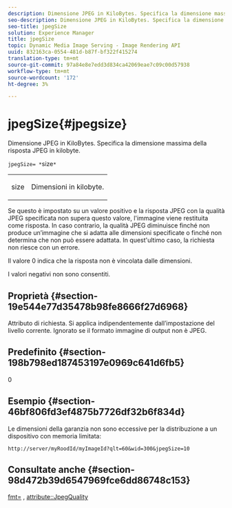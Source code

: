 ```yaml
---
description: Dimensione JPEG in KiloBytes. Specifica la dimensione massima della risposta JPEG in kilobyte.
seo-description: Dimensione JPEG in KiloBytes. Specifica la dimensione massima della risposta JPEG in kilobyte.
seo-title: jpegSize
solution: Experience Manager
title: jpegSize
topic: Dynamic Media Image Serving - Image Rendering API
uuid: 832163ca-0554-481d-b87f-bf322f415274
translation-type: tm+mt
source-git-commit: 97a84e8e7edd3d834ca42069eae7c09c00d57938
workflow-type: tm+mt
source-wordcount: '172'
ht-degree: 3%

---
```



# jpegSize{#jpegsize}

Dimensione JPEG in KiloBytes. Specifica la dimensione massima della risposta JPEG in kilobyte.

`jpegSize= *`size`*`

<table id="simpletable_EC2A8D8B65854B45B9CB184DA1069355"> 
 <tr class="strow"> 
  <td class="stentry"> <p><span class="codeph"> <span class="varname"> size</span></span> </p> </td> 
  <td class="stentry"> <p>Dimensioni in kilobyte. </p></td> 
 </tr> 
</table>

Se questo è impostato su un valore positivo e la risposta JPEG con la qualità JPEG specificata non supera questo valore, l&#39;immagine viene restituita come risposta. In caso contrario, la qualità JPEG diminuisce finché non produce un’immagine che si adatta alle dimensioni specificate o finché non determina che non può essere adattata. In quest&#39;ultimo caso, la richiesta non riesce con un errore.

Il valore 0 indica che la risposta non è vincolata dalle dimensioni.

I valori negativi non sono consentiti.

## Proprietà {#section-19e544e77d35478b98fe8666f27d6968}

Attributo di richiesta. Si applica indipendentemente dall’impostazione del livello corrente. Ignorato se il formato immagine di output non è JPEG.

## Predefinito {#section-198b798ed187453197e0969c641d6fb5}

0

## Esempio {#section-46bf806fd3ef4875b7726df32b6f834d}

Le dimensioni della garanzia non sono eccessive per la distribuzione a un dispositivo con memoria limitata:

`http://server/myRoodId/myImageId?qlt=60&wid=300&jpegSize=10`

## Consultate anche {#section-98d472b39d6547969fce6dd86748c153}

[fmt=](../../../../../is-api/http-ref/image-serving-api-ref/c-http-protocol-reference/c-command-reference/r-is-http-fmt.md#reference-cdf10043423b45ba9fe15157fb3ae37a) ,  [attribute::JpegQuality](../../../../../is-api/image-catalog/image-serving-api-ref/c-image-catalog-reference/c-attributes-reference/r-jpegquality.md#reference-4a879e7c46024c8a898a9fd226f9eb09)
